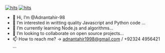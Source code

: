 [![hits](https://hits.deltapapa.io/<provider>/<user>/<repo>.svg)](https://hits.deltapapa.io)   [![hits](https://hits.deltapapa.io/github/dp92987/hits-badge.svg)](https://hits.deltapapa.io)
<br />
- 👋 Hi, I’m @Adnantahir-98
- 👀 I’m interested in writting quality Javascript and Python code ...
- 🌱 I’m currently learning Node.js and algorithms...
- 💞️ I’m looking to collaborate on open source projects...
- 📫 How to reach me? -> adnantahir1998@gmail.com / +92324 4956421 ...

<!---
Adnantahir-98/Adnantahir-98 is a ✨ special ✨ repository because its `README.md` (this file) appears on your GitHub profile.
You can click the Preview link to take a look at your changes.
--->
